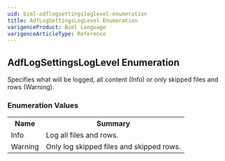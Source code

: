 ```yaml
---
uid: biml-adflogsettingsloglevel-enumeration
title: AdfLogSettingsLogLevel Enumeration
varigenceProduct: Biml Language
varigenceArticleType: Reference
---
```


## AdfLogSettingsLogLevel Enumeration<div class="LanguageSummary"><div class ="SummaryItem">Specifies what will be logged, all content (Info) or only skipped files and rows (Warning).</div></div><div class="EnumValueGroup">### Enumeration Values<table id="EnumValue" class="MemberList"><tbody><tr><th class="MemberNameColumnHeader">Name</th><th class="MemberSummaryColumnHeader">Summary</th></tr><tr class="cd0"><td class="MemberName">Info</td><td class="MemberSummary"><div class ="SummaryItem">Log all files and rows.</div></td></tr><tr class="cd1"><td class="MemberName">Warning</td><td class="MemberSummary"><div class ="SummaryItem">Only log skipped files and skipped rows.</div></td></tr></tbody></table></div>